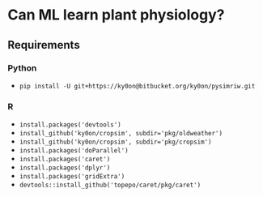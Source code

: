 # Can ML learn plant physiology?

## Requirements
### Python
- `pip install -U git+https://ky0on@bitbucket.org/ky0on/pysimriw.git`

### R
- `install.packages('devtools')`
- `install_github('ky0on/cropsim', subdir='pkg/oldweather')`
- `install_github('ky0on/cropsim', subdir='pkg/cropsim')`
- `install.packages('doParallel')`
- `install.packages('caret')`
- `install.packages('dplyr')`
- `install.packages('gridExtra')`
- `devtools::install_github('topepo/caret/pkg/caret')`
